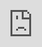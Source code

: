 # Welcome to Game!
[![Python](https://img.shields.io/badge/python-3.10-green)](https://www.python.org)
[![Code style: black](https://img.shields.io/badge/code%20style-black-000000.svg)](https://github.com/psf/black)
[![pre-commit](https://img.shields.io/badge/pre--commit-enabled-brightgreen?logo=pre-commit&logoColor=white)](https://github.com/pre-commit/pre-commit)

<iframe src="https://player.vimeo.com/video/886470223?badge=0&amp;autopause=0&amp;quality_selector=1&amp;player_id=0&amp;app_id=58479" frameborder="0" allow="autoplay; fullscreen; picture-in-picture" style="position:absolute;top:0;left:0;width:100%;height:100%;" title="Screen Recording 2023-11-20 at 11.20.28"></iframe><script src="https://player.vimeo.com/api/player.js"></script>

## **Project Description**
>
This project is a Python game built using the Pygame lib. It is a Zelda-style RPG that includes a lot of elements you need for a sophisticated game like graphics and animations, fake depth; upgrade mechanics, a level map and quite a bit more.
For a more detailed explanation, please refer to the dependencies documentation such as **[Pygame](https://pypi.org/project/pygame/)** and the project installation guide.
>

## **Project Guides**
These instructions will get you a copy of the project up and running on your local machine for development and testing purposes.
* **[Installation Guide](assets/docs/readme/INSTALL.md)**
